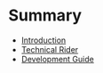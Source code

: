 # Summary

* [Introduction](README.md)
* [Technical Rider](technical-rider.md)
* [Development Guide](development-guide.md)

